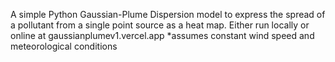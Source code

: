 A simple Python Gaussian-Plume Dispersion model to express the spread of a pollutant from a single point source as a heat map.
Either run locally or online at gaussianplumev1.vercel.app
*assumes constant wind speed and meteorological conditions


